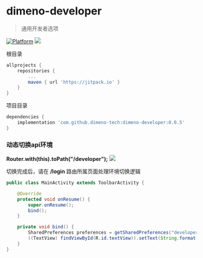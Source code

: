 # dimeno-developer
> 通用开发者选项

[![Platform](https://img.shields.io/badge/Platform-Android-00CC00.svg?style=flat)](https://www.android.com)
[![](https://jitpack.io/v/dimeno-tech/dimeno-developer.svg)](https://jitpack.io/#dimeno-tech/dimeno-developer)

根目录

``` gradle
allprojects {
	repositories {
		...
		maven { url 'https://jitpack.io' }
	}
}
```
项目目录

``` gradle
dependencies {
	implementation 'com.github.dimeno-tech:dimeno-developer:0.0.5'
}
```

### 动态切换api环境
**Router.with(this).toPath("/developer");**
![](https://tva1.sinaimg.cn/large/007S8ZIlgy1gjvjlqyq42j30u01uodha.jpg)

切换完成后，请在 **/login** 路由所属页面处理环境切换逻辑

``` java
public class MainActivity extends ToolbarActivity {

    @Override
    protected void onResume() {
        super.onResume();
        bind();
    }

    private void bind() {
        SharedPreferences preferences = getSharedPreferences("developer", Context.MODE_PRIVATE);
        ((TextView) findViewById(R.id.textView)).setText(String.format("当前环境：%s", preferences.getBoolean("env", true) ? "测试" : "正式"));
    }
}
```